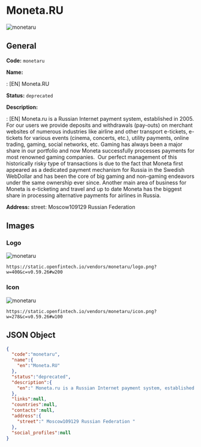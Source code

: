 
# Moneta.RU 
![monetaru](https://static.openfintech.io/vendors/monetaru/logo.png?w=400&c=v0.59.26#w200)  

## General 
 
**Code:** `monetaru` 
 
**Name:** 
 
:	[EN] Moneta.RU 
 
**Status:** `deprecated` 
 
**Description:** 
 
: [EN]  Moneta.ru is a Russian Internet payment system, established in 2005. For our users we provide deposits and withdrawals (pay-outs) on merchant websites of numerous industries like airline and other transport e-tickets, e-tickets for various events (cinema, concerts, etc.), utility payments, online trading, gaming, social networks, etc. Gaming has always been a major share in our portfolio and now Moneta successfully processes payments for most renowned gaming companies.  Our perfect management of this historically risky type of transactions is due to the fact that Moneta first appeared as a dedicated payment mechanism for Russia in the Swedish WebDollar and has been the core of big gaming and non-gaming endeavors under the same ownership ever since. Another main area of business for Moneta is e-ticketing and travel and up to date Moneta has the biggest share in processing alternative payments for airlines in Russia.   
 
**Address:** 
street:  Moscow109129 Russian Federation  

## Images 

### Logo 
 
![monetaru](https://static.openfintech.io/vendors/monetaru/logo.png?w=400&c=v0.59.26#w200)  

```
https://static.openfintech.io/vendors/monetaru/logo.png?w=400&c=v0.59.26#w200
```  

### Icon 
 
![monetaru](https://static.openfintech.io/vendors/monetaru/icon.png?w=278&c=v0.59.26#w100)  

```
https://static.openfintech.io/vendors/monetaru/icon.png?w=278&c=v0.59.26#w100
```  

## JSON Object 

```json
{
  "code":"monetaru",
  "name":{
    "en":"Moneta.RU"
  },
  "status":"deprecated",
  "description":{
    "en":" Moneta.ru is a Russian Internet payment system, established in 2005. For our users we provide deposits and withdrawals (pay-outs) on merchant websites of numerous industries like airline and other transport e-tickets, e-tickets for various events (cinema, concerts, etc.), utility payments, online trading, gaming, social networks, etc. Gaming has always been a major share in our portfolio and now Moneta successfully processes payments for most renowned gaming companies.\u00a0 Our perfect management of this historically risky type of transactions is due to the fact that Moneta first appeared as a dedicated payment mechanism for Russia in the Swedish WebDollar and has been the core of big gaming and non-gaming endeavors under the same ownership ever since. Another main area of business for Moneta is e-ticketing and travel and up to date Moneta has the biggest share in processing alternative payments for airlines in Russia.\u00a0 "
  },
  "links":null,
  "countries":null,
  "contacts":null,
  "address":{
    "street":" Moscow109129 Russian Federation "
  },
  "social_profiles":null
}
```  
